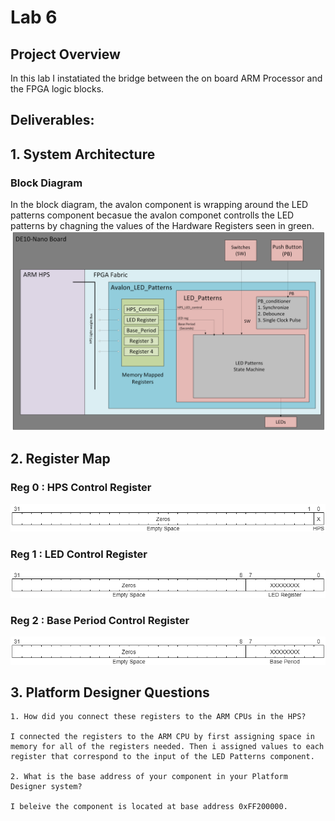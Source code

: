 # Lab 6
## Project Overview
In this lab I instatiated the bridge between the on board ARM Processor and the FPGA logic blocks. 

## Deliverables: 

## 1. System Architecture
### Block Diagram
In the block diagram, the avalon component is wrapping around the LED patterns component becasue the avalon componet controlls the LED patterns by chagning the values of the Hardware Registers seen in green.
![Block Diagram](assets/FPGA_Lab6_Block_Diagram.png)

## 2. Register Map
### Reg 0 : HPS Control Register
![HPS](assets/HPS_Control_Bit_Field.png)

### Reg 1 : LED Control Register
![HPS](assets/LED_Control_Bit_Field.png)

### Reg 2 : Base Period Control Register
![HPS](assets/Base_period_Bit_Field.png)


## 3. Platform Designer Questions
    1. How did you connect these registers to the ARM CPUs in the HPS?
    
    I connected the registers to the ARM CPU by first assigning space in memory for all of the registers needed. Then i assigned values to each register that correspond to the input of the LED Patterns component.

    2. What is the base address of your component in your Platform Designer system?

    I beleive the component is located at base address 0xFF200000.





